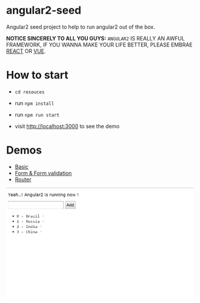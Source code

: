 # angular2-seed
Angular2 seed project to help to run angular2 out of the box.

**NOTICE SINCERELY TO ALL YOU GUYS:** `ANGULAR2` IS REALLY AN AWFUL FRAMEWORK, IF YOU WANNA MAKE YOUR LIFE BETTER, PLEASE EMBRAE [REACT](https://github.com/TCL-MIG-FE/react-web-spa-startkit) OR [VUE](https://github.com/TCL-MIG-FE/vue-web-spa-startkit).


# How to start

- `cd resouces`

- run `npm install`

- run `npm run start`

- visit [http://localhost:3000](http://localhost:3000) to see the demo


# Demos

* [Basic](http://localhost:3000/index.html)
* [Form & Form validation](http://localhost:3000/form.html)
* [Router](http://localhost:3000/router.html)


![screenshoot](screenshot.png)

